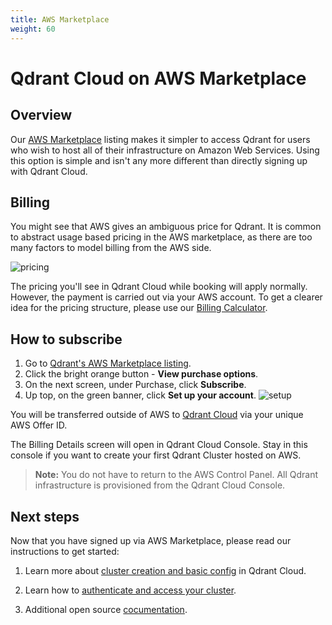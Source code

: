 ```yaml
---
title: AWS Marketplace
weight: 60
---
```


# Qdrant Cloud on AWS Marketplace

## Overview

Our [AWS Marketplace](https://aws.amazon.com/marketplace/pp/prodview-rtphb42tydtzg) listing makes it simpler to access Qdrant for users who wish to host all of their infrastructure on Amazon Web Services.
Using this option is simple and isn't any more different than directly signing up with Qdrant Cloud. 

## Billing

You might see that AWS gives an ambiguous price for Qdrant. It is common to abstract usage based pricing in the AWS marketplace, as there are too many factors to model billing from the AWS side. 

![pricing](/docs/cloud/pricing.png)

The pricing you'll see in Qdrant Cloud while booking will apply normally.
However, the payment is carried out via your AWS account. To get a clearer idea for the pricing structure, please use our [Billing Calculator](https://cloud.qdrant.io/calculator).

## How to subscribe

1. Go to [Qdrant's AWS Marketplace listing](https://aws.amazon.com/marketplace/pp/prodview-rtphb42tydtzg).
2. Click the bright orange button - **View purchase options**. 
3. On the next screen, under Purchase, click **Subscribe**.
4. Up top, on the green banner, click **Set up your account**.
![setup](/docs/cloud/setup.png)

You will be transferred outside of AWS to [Qdrant Cloud](https://qdrant.to/cloud) via your unique AWS Offer ID. 

The Billing Details screen will open in Qdrant Cloud Console. Stay in this console if you want to create your first Qdrant Cluster hosted on AWS.

> **Note:** You do not have to return to the AWS Control Panel. All Qdrant infrastructure is provisioned from the Qdrant Cloud Console. 

## Next steps

Now that you have signed up via AWS Marketplace, please read our instructions to get started:

1. Learn more about [cluster creation and basic config](../../cloud/create-cluster/) in Qdrant Cloud.

2. Learn how to [authenticate and access your cluster](../../cloud/authentication/).

3. Additional open source [cocumentation](../../troubleshooting/).